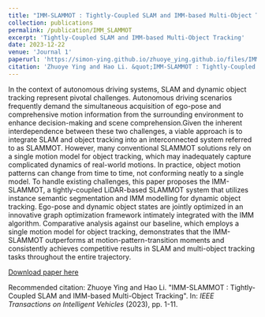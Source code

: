 ```yaml
---
title: "IMM-SLAMMOT : Tightly-Coupled SLAM and IMM-based Multi-Object Tracking"
collection: publications
permalink: /publication/IMM_SLAMMOT
excerpt: 'Tightly-Coupled SLAM and IMM-based Multi-Object Tracking'
date: 2023-12-22
venue: 'Journal 1'
paperurl: 'https://simon-ying.github.io/zhuoye_ying.github.io/files/IMM-SLAMMOT__Tightly-Coupled_SLAM_and_IMM-based_Multi-Object_Tracking.pdf'
citation: 'Zhuoye Ying and Hao Li. &quot;IMM-SLAMMOT : Tightly-Coupled SLAM and IMM-based Multi-Object Tracking&quot;. In: <i>IEEE Transactions on Intelligent Vehicles</i> (2023), pp. 1-11. DOI: 10.1109/TIV.2023.3346040.'
---
```

In the context of autonomous driving systems, SLAM and dynamic object tracking represent pivotal challenges. Autonomous driving scenarios frequently demand the simultaneous acquisition of ego-pose and comprehensive motion information from the surrounding environment to enhance decision-making and scene comprehension.Given the inherent interdependence between these two challenges, a viable approach is to integrate SLAM and object tracking into an interconnected system referred to as SLAMMOT. However, many conventional SLAMMOT solutions rely on a single motion model for object tracking, which may inadequately capture complicated dynamics of real-world motions. In practice, object motion patterns can change from time to time, not conforming neatly to a single model. To handle existing challenges, this paper proposes the IMM-SLAMMOT, a tightly-coupled LiDAR-based SLAMMOT system that utilizes instance semantic segmentation and IMM modelling for dynamic object tracking. Ego-pose and dynamic object states are jointly optimized in an innovative graph optimization framework intimately integrated with the IMM algorithm. Comparative analysis against our baseline, which employs a single motion model for object tracking, demonstrates that the IMM-SLAMMOT outperforms at motion-pattern-transition moments and consistently achieves competitive results in SLAM and multi-object tracking tasks throughout the entire trajectory.

[Download paper here](https://simon-ying.github.io/zhuoye_ying.github.io/files/IMM-SLAMMOT__Tightly-Coupled_SLAM_and_IMM-based_Multi-Object_Tracking.pdf)

Recommended citation: Zhuoye Ying and Hao Li. &quot;IMM-SLAMMOT : Tightly-Coupled SLAM and IMM-based Multi-Object Tracking&quot;. In: <i>IEEE Transactions on Intelligent Vehicles</i> (2023), pp. 1-11.